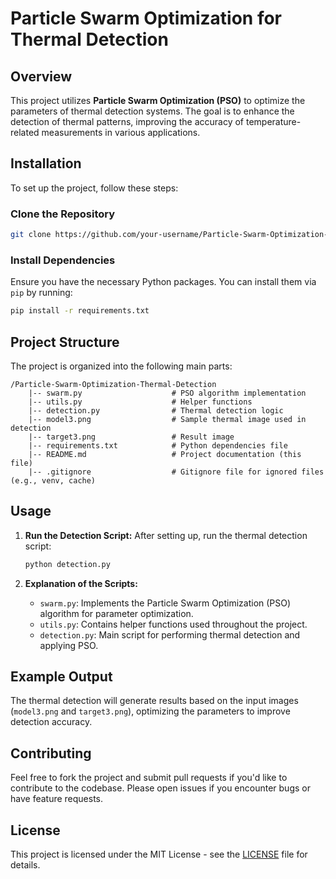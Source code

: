 
# Particle Swarm Optimization for Thermal Detection

## Overview
This project utilizes **Particle Swarm Optimization (PSO)** to optimize the parameters of thermal detection systems. The goal is to enhance the detection of thermal patterns, improving the accuracy of temperature-related measurements in various applications.

## Installation
To set up the project, follow these steps:

### Clone the Repository
```bash
git clone https://github.com/your-username/Particle-Swarm-Optimization-Thermal-Detection.git
```

### Install Dependencies
Ensure you have the necessary Python packages. You can install them via `pip` by running:
```bash
pip install -r requirements.txt
```

## Project Structure
The project is organized into the following main parts:

```
/Particle-Swarm-Optimization-Thermal-Detection
    |-- swarm.py                    # PSO algorithm implementation
    |-- utils.py                    # Helper functions
    |-- detection.py                # Thermal detection logic
    |-- model3.png                  # Sample thermal image used in detection
    |-- target3.png                 # Result image
    |-- requirements.txt            # Python dependencies file
    |-- README.md                   # Project documentation (this file)
    |-- .gitignore                  # Gitignore file for ignored files (e.g., venv, cache)
```

## Usage
1. **Run the Detection Script:**
   After setting up, run the thermal detection script:
   ```bash
   python detection.py
   ```

2. **Explanation of the Scripts:**
   - `swarm.py`: Implements the Particle Swarm Optimization (PSO) algorithm for parameter optimization.
   - `utils.py`: Contains helper functions used throughout the project.
   - `detection.py`: Main script for performing thermal detection and applying PSO.

## Example Output
The thermal detection will generate results based on the input images (`model3.png` and `target3.png`), optimizing the parameters to improve detection accuracy.

## Contributing
Feel free to fork the project and submit pull requests if you'd like to contribute to the codebase. Please open issues if you encounter bugs or have feature requests.

## License
This project is licensed under the MIT License - see the [LICENSE](LICENSE) file for details.
